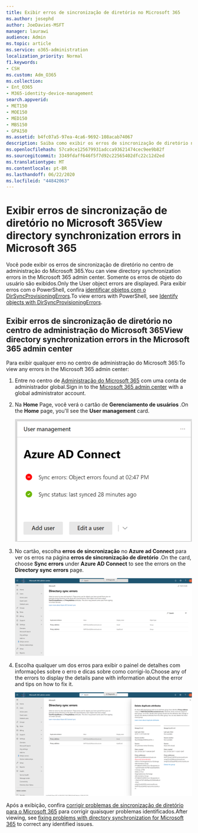 ```yaml
---
title: Exibir erros de sincronização de diretório no Microsoft 365
ms.author: josephd
author: JoeDavies-MSFT
manager: laurawi
audience: Admin
ms.topic: article
ms.service: o365-administration
localization_priority: Normal
f1.keywords:
- CSH
ms.custom: Adm_O365
ms.collection:
- Ent_O365
- M365-identity-device-management
search.appverid:
- MET150
- MOE150
- MED150
- MBS150
- GPA150
ms.assetid: b4fc07a5-97ea-4ca6-9692-108acab74067
description: Saiba como exibir os erros de sincronização de diretório no centro de administração do Microsoft 365.
ms.openlocfilehash: 57ca9ce125679931adcca93621474cec9ee9b82f
ms.sourcegitcommit: 3349fdaff646f5f7d92c22565402dfc22c12d2ed
ms.translationtype: MT
ms.contentlocale: pt-BR
ms.lasthandoff: 06/22/2020
ms.locfileid: "44842063"
---
```

# <a name="view-directory-synchronization-errors-in-microsoft-365"></a><span data-ttu-id="c6d48-103">Exibir erros de sincronização de diretório no Microsoft 365</span><span class="sxs-lookup"><span data-stu-id="c6d48-103">View directory synchronization errors in Microsoft 365</span></span>

<span data-ttu-id="c6d48-104">Você pode exibir os erros de sincronização de diretório no centro de administração do Microsoft 365.</span><span class="sxs-lookup"><span data-stu-id="c6d48-104">You can view directory synchronization errors in the Microsoft 365 admin center.</span></span> <span data-ttu-id="c6d48-105">Somente os erros de objeto do usuário são exibidos.</span><span class="sxs-lookup"><span data-stu-id="c6d48-105">Only the User object errors are displayed.</span></span> <span data-ttu-id="c6d48-106">Para exibir erros com o PowerShell, confira [identificar objetos com o DirSyncProvisioningErrors](https://docs.microsoft.com/azure/active-directory/hybrid/how-to-connect-syncservice-duplicate-attribute-resiliency).</span><span class="sxs-lookup"><span data-stu-id="c6d48-106">To view errors with PowerShell, see [Identify objects with DirSyncProvisioningErrors](https://docs.microsoft.com/azure/active-directory/hybrid/how-to-connect-syncservice-duplicate-attribute-resiliency).</span></span>

## <a name="view-directory-synchronization-errors-in-the-microsoft-365-admin-center"></a><span data-ttu-id="c6d48-107">Exibir erros de sincronização de diretório no centro de administração do Microsoft 365</span><span class="sxs-lookup"><span data-stu-id="c6d48-107">View directory synchronization errors in the Microsoft 365 admin center</span></span>

<span data-ttu-id="c6d48-108">Para exibir qualquer erro no centro de administração do Microsoft 365:</span><span class="sxs-lookup"><span data-stu-id="c6d48-108">To view any errors in the Microsoft 365 admin center:</span></span>
  
1. <span data-ttu-id="c6d48-109">Entre no centro de [Administração do Microsoft 365](https://admin.microsoft.com) com uma conta de administrador global.</span><span class="sxs-lookup"><span data-stu-id="c6d48-109">Sign in to the [Microsoft 365 admin center](https://admin.microsoft.com) with a global administrator account.</span></span> 
    
2. <span data-ttu-id="c6d48-110">Na **Home** Page, você verá o cartão de **Gerenciamento de usuários** .</span><span class="sxs-lookup"><span data-stu-id="c6d48-110">On the **Home** page, you'll see the **User management** card.</span></span> 
    
    ![A placa de gerenciamento de usuário no centro de administração do Microsoft 365](media/060006e9-de61-49d5-8979-e77cda198e71.png)
  
3. <span data-ttu-id="c6d48-112">No cartão, escolha **erros de sincronização** no **Azure ad Connect** para ver os erros na página **erros de sincronização de diretório** .</span><span class="sxs-lookup"><span data-stu-id="c6d48-112">On the card, choose **Sync errors** under **Azure AD Connect** to see the errors on the **Directory sync errors** page.</span></span>   
    
    ![Um exemplo da página de erros de sincronização de diretório](media/882094a3-80d3-4aae-b90b-78b27047974c.png)

4. <span data-ttu-id="c6d48-114">Escolha qualquer um dos erros para exibir o painel de detalhes com informações sobre o erro e dicas sobre como corrigi-lo.</span><span class="sxs-lookup"><span data-stu-id="c6d48-114">Choose any of the errors to display the details pane with information about the error and tips on how to fix it.</span></span>

   ![Exemplo de detalhes de um erro de sincronização de diretório](media/a6e302d4-6be7-4e3a-b4b5-81c5a2c02952.png)
  
<span data-ttu-id="c6d48-116">Após a exibição, confira [corrigir problemas de sincronização de diretório para o Microsoft 365](fix-problems-with-directory-synchronization.md) para corrigir quaisquer problemas identificados.</span><span class="sxs-lookup"><span data-stu-id="c6d48-116">After viewing, see [fixing problems with directory synchronization for Microsoft 365](fix-problems-with-directory-synchronization.md) to correct any identified issues.</span></span>

